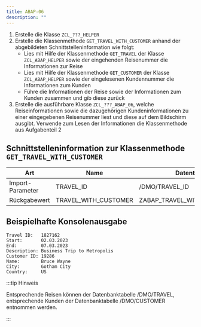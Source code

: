 ```yaml
---
title: ABAP-06
description: ""
---
```


1. Erstelle die Klasse `ZCL_???_HELPER`
2. Erstelle die Klassenmethode `GET_TRAVEL_WITH_CUSTOMER` anhand der abgebildeten Schnittstelleninformation wie folgt:
    - Lies mit Hilfe der Klassenmethode `GET_TRAVEL` der Klasse `ZCL_ABAP_HELPER` sowie der eingehenden Reisenummer die Informationen zur Reise
    - Lies mit Hilfe der Klassenmethode `GET_CUSTOMER` der Klasse `ZCL_ABAP_HELPER` sowie der eingelesenen Kundennummer die Informationen zum Kunden
    - Führe die Informationen der Reise sowie der Informationen zum Kunden zusammen und gib diese zurück
4. Erstelle die ausführbare Klasse `ZCL_???_ABAP_06`, welche Reiseinformationen sowie die dazugehörigen Kundeninformationen zu einer eingegebenen Reisenummer liest und diese auf dem Bildschirm ausgibt. Verwende zum Lesen der Informationen die Klassenmethode aus Aufgabenteil 2

## Schnittstelleninformation zur Klassenmethode `GET_TRAVEL_WITH_CUSTOMER`

| Art              | Name                 | Datentyp                   |
| ---------------- | -------------------- | -------------------------- |
| Import-Parameter | TRAVEL_ID            | /DMO/TRAVEL_ID             |
| Rückgabewert     | TRAVEL_WITH_CUSTOMER | ZABAP_TRAVEL_WITH_CUSTOMER |

## Beispielhafte Konsolenausgabe

```
Travel ID:   1827162
Start:       02.03.2023
End:         07.03.2023
Description: Business Trip to Metropolis
Customer ID: 19286
Name:        Bruce Wayne
City:        Gotham City
Country:     US
```

:::tip Hinweis

Entsprechende Reisen können der Datenbanktabelle /DMO/TRAVEL, entsprechende Kunden der Datenbanktabelle /DMO/CUSTOMER entnommen werden.

:::
